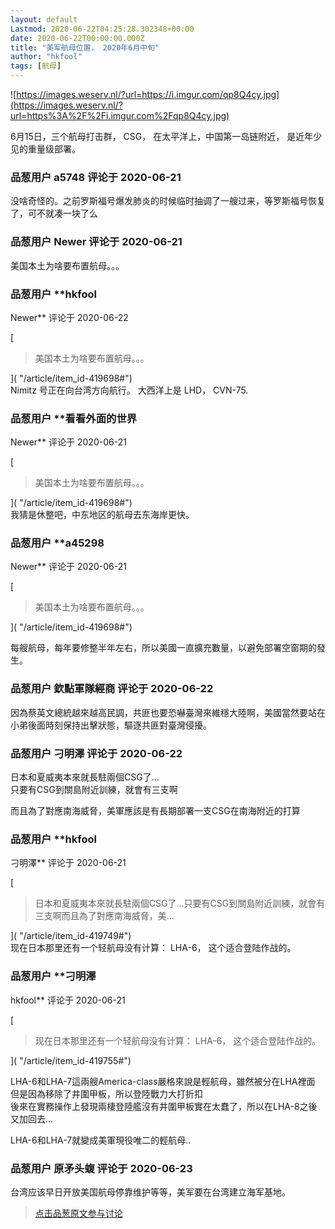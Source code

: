 ```yaml
---
layout: default
Lastmod: 2020-06-22T04:25:28.302348+00:00
date: 2020-06-22T00:00:00.000Z
title: "美军航母位置， 2020年6月中旬"
author: "hkfool"
tags: [航母]
---
```


![https://images.weserv.nl/?url=https://i.imgur.com/qp8Q4cy.jpg](https://images.weserv.nl/?url=https%3A%2F%2Fi.imgur.com%2Fqp8Q4cy.jpg)  
  
6月15日，三个航母打击群， CSG， 在太平洋上，中国第一岛链附近， 是近年少见的重量级部署。

            
### 品葱用户 **a5748** 评论于 2020-06-21
        
没啥奇怪的。之前罗斯福号爆发肺炎的时候临时抽调了一艘过来，等罗斯福号恢复了，可不就凑一块了么
        


            
### 品葱用户 **Newer** 评论于 2020-06-21
        
美国本土为啥要布置航母。。。
        


            
### 品葱用户 **hkfool 
Newer** 评论于 2020-06-22
        
[

> 美国本土为啥要布置航母。。。

]( "/article/item_id-419698#")  
Nimitz 号正在向台湾方向航行。 大西洋上是 LHD， CVN-75.
        


            
### 品葱用户 **看看外面的世界 
Newer** 评论于 2020-06-21
        
[

> 美国本土为啥要布置航母。。。

]( "/article/item_id-419698#")  
我猜是休整吧，中东地区的航母去东海岸更快。
        


            
### 品葱用户 **a45298 
Newer** 评论于 2020-06-21
        
[

> 美国本土为啥要布置航母。。。

]( "/article/item_id-419698#")  
  
每艘航母，每年要修整半年左右，所以美國一直擴充數量，以避免部署空窗期的發生。
        


            
### 品葱用户 **欽點軍隊經商** 评论于 2020-06-22
        
因為蔡英文總統越來越高民調，共匪也要恐嚇臺灣來維穩大陸啊，美國當然要站在小弟後面時刻保持出擊狀態，驅逐共匪對臺灣侵擾。
        


            
### 品葱用户 **刁明澤** 评论于 2020-06-22
        
日本和夏威夷本來就長駐兩個CSG了…  
只要有CSG到關島附近訓練，就會有三支啊  
  
而且為了對應南海威脅，美軍應該是有長期部署一支CSG在南海附近的打算
        


            
### 品葱用户 **hkfool 
刁明澤** 评论于 2020-06-21
        
[

> 日本和夏威夷本來就長駐兩個CSG了…只要有CSG到關島附近訓練，就會有三支啊而且為了對應南海威脅，美...

]( "/article/item_id-419749#")  
现在日本那里还有一个轻航母没有计算： LHA-6， 这个适合登陆作战的。
        


            
### 品葱用户 **刁明澤 
hkfool** 评论于 2020-06-21
        
[

> 现在日本那里还有一个轻航母没有计算： LHA-6， 这个适合登陆作战的。

]( "/article/item_id-419755#")  
  
LHA-6和LHA-7這兩艘America-class嚴格來說是輕航母，雖然被分在LHA裡面  
但是因為移除了井圍甲板，所以登陸戰力大打折扣  
後來在實務操作上發現兩棲登陸艦沒有井圍甲板實在太蠢了，所以在LHA-8之後又加回去…  
  
LHA-6和LHA-7就變成美軍現役唯二的輕航母..
        


            
### 品葱用户 **原矛头蝮** 评论于 2020-06-23
        
台湾应该早日开放美国航母停靠维护等等，美军要在台湾建立海军基地。
        






> [点击品葱原文参与讨论](https://pincong.rocks/article/20691)

